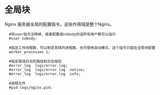 # 全局块

Nginx 服务器全局的配置指令，这些作用域是整个Nginx。

```nginx
  #将user指令注释掉，或者配置成nobody的话所有用户都可以运行
  #user nobody;
  
  #指定工作线程数，可以制定具体的进程数，也可使用自动模式，这个指令只能在全局块配置
  worker_processes 1;
  
  #指定错误日志的路径和日志级别
  #error_log  logs/error.log;
  #error_log  logs/error.log  notice;
  #error_log  logs/error.log  info;
  
  #进程文件 
  #pid logs/nginx.pid;
```
